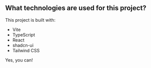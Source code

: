 ## What technologies are used for this project?

This project is built with:

- Vite
- TypeScript
- React
- shadcn-ui
- Tailwind CSS

Yes, you can!
